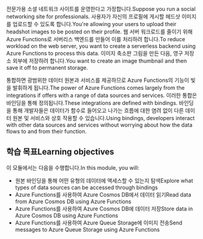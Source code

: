 <span data-ttu-id="b030d-101">전문가용 소셜 네트워크 사이트를 운영한다고 가정합니다.</span><span class="sxs-lookup"><span data-stu-id="b030d-101">Suppose you run a social networking site for professionals.</span></span> <span data-ttu-id="b030d-102">사용자가 자신의 프로필에 게시할 헤드샷 이미지를 업로드할 수 있도록 합니다.</span><span class="sxs-lookup"><span data-stu-id="b030d-102">You're allowing your users to upload their headshot images to be posted on their profile.</span></span> <span data-ttu-id="b030d-103">웹 서버 워크로드를 줄이기 위해 Azure Functions로 서버리스 백엔드를 만들어 이를 처리하려 합니다.</span><span class="sxs-lookup"><span data-stu-id="b030d-103">To reduce workload on the web server, you want to create a serverless backend using Azure Functions to process this data.</span></span> <span data-ttu-id="b030d-104">이미지 축소판 그림을 만든 다음, 영구 저장소 외부에 저장하려 합니다.</span><span class="sxs-lookup"><span data-stu-id="b030d-104">You want to create an image thumbnail and then save it off to permanent storage.</span></span> 

<span data-ttu-id="b030d-105">통합하면 광범위한 데이터 원본과 서비스를 제공하므로 Azure Functions의 기능이 빛을 발휘하게 됩니다.</span><span class="sxs-lookup"><span data-stu-id="b030d-105">The power of Azure Functions comes largely from the integrations if offers with a range of data sources and services.</span></span> <span data-ttu-id="b030d-106">이러한 통합은 바인딩을 통해 정의됩니다.</span><span class="sxs-lookup"><span data-stu-id="b030d-106">These integrations are defined with bindings.</span></span> <span data-ttu-id="b030d-107">바인딩을 통해 개발자들은 데이터가 함수로 들어오고 나가는 흐름에 대한 염려 없이 다른 데이터 원본 및 서비스와 상호 작용할 수 있습니다.</span><span class="sxs-lookup"><span data-stu-id="b030d-107">Using bindings, developers interact with other data sources and services without worrying about how the data flows to and from their function.</span></span>

## <a name="learning-objectives"></a><span data-ttu-id="b030d-108">학습 목표</span><span class="sxs-lookup"><span data-stu-id="b030d-108">Learning objectives</span></span>

<span data-ttu-id="b030d-109">이 모듈에서는 다음을 수행합니다.</span><span class="sxs-lookup"><span data-stu-id="b030d-109">In this module, you will:</span></span>

- <span data-ttu-id="b030d-110">원본 바인딩을 통해 어떤 유형의 데이터에 액세스할 수 있는지 탐색</span><span class="sxs-lookup"><span data-stu-id="b030d-110">Explore what types of data sources can be accessed through bindings</span></span>
- <span data-ttu-id="b030d-111">Azure Functions를 사용하여 Azure Cosmos DB에서 데이터 읽기</span><span class="sxs-lookup"><span data-stu-id="b030d-111">Read data from Azure Cosmos DB using Azure Functions</span></span>
- <span data-ttu-id="b030d-112">Azure Functions를 사용하여 Azure Cosmos DB에 데이터 저장</span><span class="sxs-lookup"><span data-stu-id="b030d-112">Store data in Azure Cosmos DB using Azure Functions</span></span>
- <span data-ttu-id="b030d-113">Azure Functions를 사용하여 Azure Queue Storage에 이미지 전송</span><span class="sxs-lookup"><span data-stu-id="b030d-113">Send messages to Azure Queue Storage using Azure Functions</span></span>
